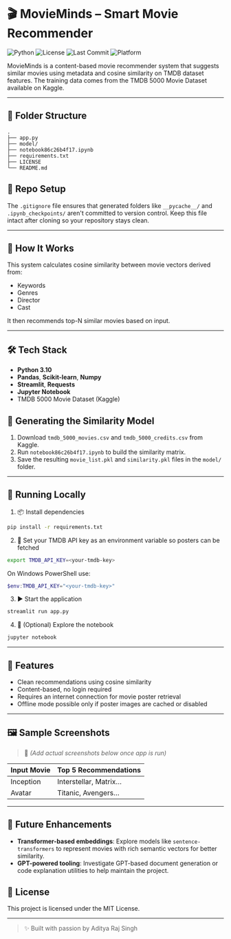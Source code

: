 # 🎬 MovieMinds – Smart Movie Recommender

![Python](https://img.shields.io/badge/python-3.10-blue.svg)
![License](https://img.shields.io/badge/license-MIT-brightgreen)
![Last Commit](https://img.shields.io/github/last-commit/Adityarajsingh2904/MovieMinds-Movie-Recommender)
![Platform](https://img.shields.io/badge/Platform-Jupyter-lightgrey)

MovieMinds is a content-based movie recommender system that suggests similar movies using metadata and cosine similarity on TMDB dataset features.
The training data comes from the TMDB 5000 Movie Dataset available on Kaggle.

---

## 📂 Folder Structure

```text
.
├── app.py
├── model/
├── notebook86c26b4f17.ipynb
├── requirements.txt
├── LICENSE
└── README.md
```


## 📝 Repo Setup

The `.gitignore` file ensures that generated folders like `__pycache__/` and
`.ipynb_checkpoints/` aren't committed to version control. Keep this file intact
after cloning so your repository stays clean.

---

## 🧠 How It Works

This system calculates cosine similarity between movie vectors derived from:
- Keywords
- Genres
- Director
- Cast

It then recommends top-N similar movies based on input.

---

## 🛠 Tech Stack

- **Python 3.10**
- **Pandas**, **Scikit-learn**, **Numpy**
- **Streamlit**, **Requests**
- **Jupyter Notebook**
- TMDB 5000 Movie Dataset (Kaggle)

## 🔧 Generating the Similarity Model

1. Download `tmdb_5000_movies.csv` and `tmdb_5000_credits.csv` from Kaggle.
2. Run `notebook86c26b4f17.ipynb` to build the similarity matrix.
3. Save the resulting `movie_list.pkl` and `similarity.pkl` files in the `model/` folder.

---

## 🚀 Running Locally

1. 📦 Install dependencies

```bash
pip install -r requirements.txt
```

2. 🔑 Set your TMDB API key as an environment variable so posters can be fetched

```bash
export TMDB_API_KEY=<your-tmdb-key>
```

On Windows PowerShell use:

```powershell
$env:TMDB_API_KEY="<your-tmdb-key>"
```

3. ▶️ Start the application

```bash
streamlit run app.py
```

4. 📝 (Optional) Explore the notebook

```bash
jupyter notebook
```



---

## 🌟 Features

- Clean recommendations using cosine similarity
- Content-based, no login required
- Requires an internet connection for movie poster retrieval
- Offline mode possible only if poster images are cached or disabled

---

## 🖼 Sample Screenshots

> 📌 _(Add actual screenshots below once app is run)_

| Input Movie | Top 5 Recommendations |
|-------------|------------------------|
| Inception   | Interstellar, Matrix…  |
| Avatar      | Titanic, Avengers…     |

---

## 🔮 Future Enhancements

- **Transformer-based embeddings**: Explore models like `sentence-transformers` to represent movies with rich semantic vectors for better similarity.
- **GPT-powered tooling**: Investigate GPT-based document generation or code explanation utilities to help maintain the project.

## 📄 License

This project is licensed under the MIT License.

---

> ✨ Built with passion by Aditya Raj Singh


